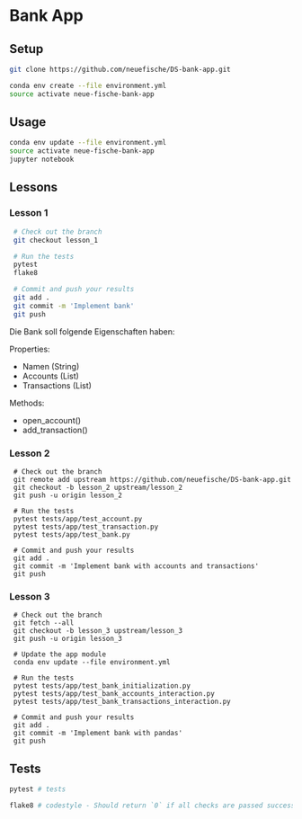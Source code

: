 # Bank App

## Setup

```sh
git clone https://github.com/neuefische/DS-bank-app.git
```

```sh
conda env create --file environment.yml
source activate neue-fische-bank-app
```

## Usage

```sh
conda env update --file environment.yml
source activate neue-fische-bank-app
jupyter notebook
```


## Lessons

### Lesson 1

```bash
 # Check out the branch
 git checkout lesson_1

 # Run the tests
 pytest
 flake8

 # Commit and push your results
 git add .
 git commit -m 'Implement bank'
 git push
```

Die Bank soll folgende Eigenschaften haben:

Properties:
- Namen (String)
- Accounts (List)
- Transactions (List)

Methods:
- open_account()
- add_transaction()

### Lesson 2

```
 # Check out the branch
 git remote add upstream https://github.com/neuefische/DS-bank-app.git
 git checkout -b lesson_2 upstream/lesson_2
 git push -u origin lesson_2

 # Run the tests
 pytest tests/app/test_account.py
 pytest tests/app/test_transaction.py
 pytest tests/app/test_bank.py

 # Commit and push your results
 git add .
 git commit -m 'Implement bank with accounts and transactions'
 git push
```

### Lesson 3

```
 # Check out the branch
 git fetch --all
 git checkout -b lesson_3 upstream/lesson_3
 git push -u origin lesson_3

 # Update the app module
 conda env update --file environment.yml

 # Run the tests
 pytest tests/app/test_bank_initialization.py
 pytest tests/app/test_bank_accounts_interaction.py
 pytest tests/app/test_bank_transactions_interaction.py

 # Commit and push your results
 git add .
 git commit -m 'Implement bank with pandas'
 git push
```


## Tests

```sh
pytest # tests
```

```sh
flake8 # codestyle - Should return `0` if all checks are passed successfully.
```
